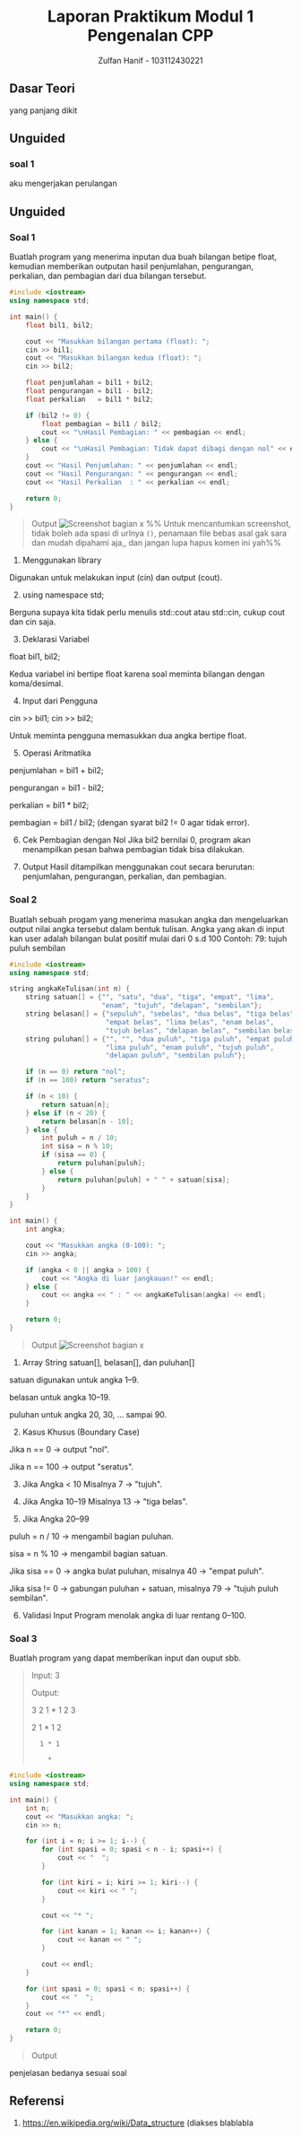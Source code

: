 # <h1 align="center">Laporan Praktikum Modul 1 <br> Pengenalan CPP</h1>
<p align="center">Zulfan Hanif - 103112430221</p>

## Dasar Teori

yang panjang dikit

## Unguided

### soal 1

aku mengerjakan perulangan

## Unguided

### Soal 1

Buatlah program yang menerima inputan dua buah bilangan betipe float, kemudian memberikan outputan hasil penjumlahan, pengurangan, perkalian, dan pembagian dari dua bilangan tersebut.

```cpp
#include <iostream> 
using namespace std;

int main() {
    float bil1, bil2;

    cout << "Masukkan bilangan pertama (float): ";
    cin >> bil1;
    cout << "Masukkan bilangan kedua (float): ";
    cin >> bil2;

    float penjumlahan = bil1 + bil2;
    float pengurangan = bil1 - bil2;
    float perkalian   = bil1 * bil2;

    if (bil2 != 0) {
        float pembagian = bil1 / bil2;
        cout << "\nHasil Pembagian: " << pembagian << endl;
    } else {
        cout << "\nHasil Pembagian: Tidak dapat dibagi dengan nol" << endl;
    }
    cout << "Hasil Penjumlahan: " << penjumlahan << endl;
    cout << "Hasil Pengurangan: " << pengurangan << endl;
    cout << "Hasil Perkalian  : " << perkalian << endl;

    return 0; 
}


```

> Output
> ![Screenshot bagian x](output/ss1.png)
> %% Untuk mencantumkan screenshot, tidak boleh ada spasi di urlnya `()`, penamaan file bebas asal gak sara dan mudah dipahami aja,, dan jangan lupa hapus komen ini yah%%

1. Menggunakan library <iostream>

Digunakan untuk melakukan input (cin) dan output (cout).

2. using namespace std;

Berguna supaya kita tidak perlu menulis std::cout atau std::cin, cukup cout dan cin saja.

3. Deklarasi Variabel

float bil1, bil2;

Kedua variabel ini bertipe float karena soal meminta bilangan dengan koma/desimal.

4. Input dari Pengguna

cin >> bil1;
cin >> bil2;

Untuk meminta pengguna memasukkan dua angka bertipe float.

5. Operasi Aritmatika

penjumlahan = bil1 + bil2;

pengurangan = bil1 - bil2;

perkalian = bil1 * bil2;

pembagian = bil1 / bil2; (dengan syarat bil2 != 0 agar tidak error).

6. Cek Pembagian dengan Nol
Jika bil2 bernilai 0, program akan menampilkan pesan bahwa pembagian tidak bisa dilakukan.

7. Output
Hasil ditampilkan menggunakan cout secara berurutan: penjumlahan, pengurangan, perkalian, dan pembagian.

### Soal 2

Buatlah sebuah progam yang menerima masukan angka dan mengeluarkan output nilai angka tersebut dalam bentuk tulisan. Angka yang akan di input kan user adalah bilangan bulat positif mulai dari 0 s.d 100
Contoh: 79: tujuh puluh sembilan

```cpp
#include <iostream>
using namespace std;

string angkaKeTulisan(int n) {
    string satuan[] = {"", "satu", "dua", "tiga", "empat", "lima",
                       "enam", "tujuh", "delapan", "sembilan"};
    string belasan[] = {"sepuluh", "sebelas", "dua belas", "tiga belas",
                        "empat belas", "lima belas", "enam belas",
                        "tujuh belas", "delapan belas", "sembilan belas"};
    string puluhan[] = {"", "", "dua puluh", "tiga puluh", "empat puluh",
                        "lima puluh", "enam puluh", "tujuh puluh",
                        "delapan puluh", "sembilan puluh"};

    if (n == 0) return "nol";
    if (n == 100) return "seratus";

    if (n < 10) {
        return satuan[n];
    } else if (n < 20) {
        return belasan[n - 10];
    } else {
        int puluh = n / 10;
        int sisa = n % 10;
        if (sisa == 0) {
            return puluhan[puluh];
        } else {
            return puluhan[puluh] + " " + satuan[sisa];
        }
    }
}

int main() {
    int angka;

    cout << "Masukkan angka (0-100): ";
    cin >> angka;

    if (angka < 0 || angka > 100) {
        cout << "Angka di luar jangkauan!" << endl;
    } else {
        cout << angka << " : " << angkaKeTulisan(angka) << endl;
    }

    return 0;
}


```

> Output
> ![Screenshot bagian x](output/ss2.png)

1. Array String satuan[], belasan[], dan puluhan[]

satuan digunakan untuk angka 1–9.

belasan untuk angka 10–19.

puluhan untuk angka 20, 30, … sampai 90.

2. Kasus Khusus (Boundary Case)

Jika n == 0 → output "nol".

Jika n == 100 → output "seratus".

3. Jika Angka < 10
Misalnya 7 → "tujuh".

4. Jika Angka 10–19
Misalnya 13 → "tiga belas".

5. Jika Angka 20–99

puluh = n / 10 → mengambil bagian puluhan.

sisa = n % 10 → mengambil bagian satuan.

Jika sisa == 0 → angka bulat puluhan, misalnya 40 → "empat puluh".

Jika sisa != 0 → gabungan puluhan + satuan, misalnya 79 → "tujuh puluh sembilan".

6. Validasi Input
Program menolak angka di luar rentang 0–100.

### Soal 3

Buatlah program yang dapat memberikan input dan ouput sbb.
> Input: 3 
>
>  Output:
>
> 3  2  1 * 1  2  3
>
>    2  1 * 1  2
>
>       1 * 1
>
> 	      *

```cpp
#include <iostream>
using namespace std;

int main() {
    int n;
    cout << "Masukkan angka: ";
    cin >> n;

    for (int i = n; i >= 1; i--) {
        for (int spasi = 0; spasi < n - i; spasi++) {
            cout << "  ";
        }

        for (int kiri = i; kiri >= 1; kiri--) {
            cout << kiri << " ";
        }

        cout << "* ";

        for (int kanan = 1; kanan <= i; kanan++) {
            cout << kanan << " ";
        }

        cout << endl;
    }

    for (int spasi = 0; spasi < n; spasi++) {
        cout << "  ";
    }
    cout << "*" << endl;

    return 0;
}
```

> Output

penjelasan bedanya sesuai soal

## Referensi

1. https://en.wikipedia.org/wiki/Data_structure (diakses blablabla 


